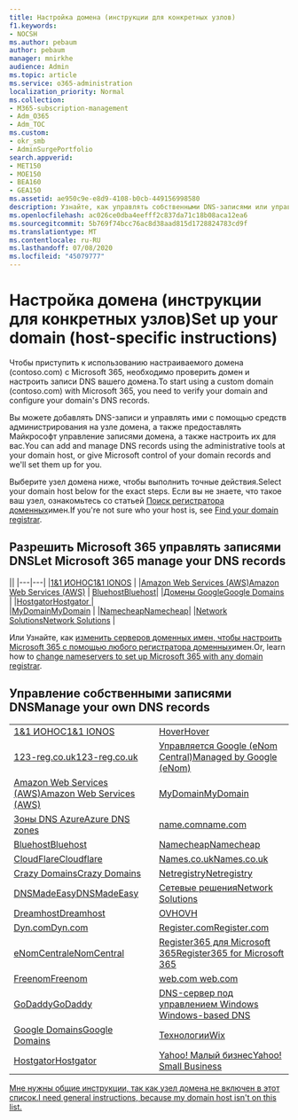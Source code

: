 ```yaml
---
title: Настройка домена (инструкции для конкретных узлов)
f1.keywords:
- NOCSH
ms.author: pebaum
author: pebaum
manager: mnirkhe
audience: Admin
ms.topic: article
ms.service: o365-administration
localization_priority: Normal
ms.collection:
- M365-subscription-management
- Adm_O365
- Adm_TOC
ms.custom:
- okr_smb
- AdminSurgePortfolio
search.appverid:
- MET150
- MOE150
- BEA160
- GEA150
ms.assetid: ae950c9e-e8d9-4108-b0cb-449156998580
description: Узнайте, как управлять собственными DNS-записями или управлять записями DNS в Майкрософт.
ms.openlocfilehash: ac026ce0dba4eefff2c837da71c18b08aca12ea6
ms.sourcegitcommit: 5b769f74bcc76ac8d38aad815d1728824783cd9f
ms.translationtype: MT
ms.contentlocale: ru-RU
ms.lasthandoff: 07/08/2020
ms.locfileid: "45079777"
---
```

# <a name="set-up-your-domain-host-specific-instructions"></a><span data-ttu-id="5de3c-103">Настройка домена (инструкции для конкретных узлов)</span><span class="sxs-lookup"><span data-stu-id="5de3c-103">Set up your domain (host-specific instructions)</span></span>

<span data-ttu-id="5de3c-104">Чтобы приступить к использованию настраиваемого домена (contoso.com) с Microsoft 365, необходимо проверить домен и настроить записи DNS вашего домена.</span><span class="sxs-lookup"><span data-stu-id="5de3c-104">To start using a custom domain (contoso.com) with Microsoft 365, you need to verify your domain and configure your domain's DNS records.</span></span> 
  
<span data-ttu-id="5de3c-105">Вы можете добавлять DNS-записи и управлять ими с помощью средств администрирования на узле домена, а также предоставлять Майкрософт управление записями домена, а также настроить их для вас.</span><span class="sxs-lookup"><span data-stu-id="5de3c-105">You can add and manage DNS records using the administrative tools at your domain host, or give Microsoft control of your domain records and we'll set them up for you.</span></span>
  
<span data-ttu-id="5de3c-106">Выберите узел домена ниже, чтобы выполнить точные действия.</span><span class="sxs-lookup"><span data-stu-id="5de3c-106">Select your domain host below for the exact steps.</span></span> <span data-ttu-id="5de3c-107">Если вы не знаете, что такое ваш узел, ознакомьтесь со статьей [Поиск регистратора доменных](find-your-domain-registrar.md)имен.</span><span class="sxs-lookup"><span data-stu-id="5de3c-107">If you're not sure who your host is, see [Find your domain registrar](find-your-domain-registrar.md).</span></span>
  

## <a name="let-microsoft-365-manage-your-dns-records"></a><span data-ttu-id="5de3c-108">Разрешить Microsoft 365 управлять записями DNS</span><span class="sxs-lookup"><span data-stu-id="5de3c-108">Let Microsoft 365 manage your DNS records</span></span>

||
|---|---|
|[<span data-ttu-id="5de3c-109">1&1 ИОНОС</span><span class="sxs-lookup"><span data-stu-id="5de3c-109">1&1 IONOS</span></span>](../dns/change-nameservers-at-1-1-internet.md) |
|[<span data-ttu-id="5de3c-110">Amazon Web Services (AWS)</span><span class="sxs-lookup"><span data-stu-id="5de3c-110">Amazon Web Services (AWS)</span></span>](../dns/change-nameservers-at-aws.md) |
 [<span data-ttu-id="5de3c-111">Bluehost</span><span class="sxs-lookup"><span data-stu-id="5de3c-111">Bluehost</span></span>](../dns/change-nameservers-at-bluehost.md)|
|[<span data-ttu-id="5de3c-112">Домены Google</span><span class="sxs-lookup"><span data-stu-id="5de3c-112">Google   Domains</span></span>](../dns/change-nameservers-at-google-domains.md) |
|[<span data-ttu-id="5de3c-113">Hostgator</span><span class="sxs-lookup"><span data-stu-id="5de3c-113">Hostgator   </span></span>](../dns/change-nameservers-at-hostgator.md)  |  
|[<span data-ttu-id="5de3c-114">MyDomain</span><span class="sxs-lookup"><span data-stu-id="5de3c-114">MyDomain</span></span>](../dns/change-nameservers-at-mydomain.md) | 
|[<span data-ttu-id="5de3c-115">Namecheap</span><span class="sxs-lookup"><span data-stu-id="5de3c-115">Namecheap</span></span>](../dns/change-nameservers-at-namecheap.md)|
|[<span data-ttu-id="5de3c-116">Network Solutions</span><span class="sxs-lookup"><span data-stu-id="5de3c-116">Network Solutions</span></span>](../dns/change-nameservers-at-network-solutions.md) |  

<span data-ttu-id="5de3c-117">Или Узнайте, как [изменить серверов доменных имен, чтобы настроить Microsoft 365 с помощью любого регистратора доменных](change-nameservers-at-any-domain-registrar.md)имен.</span><span class="sxs-lookup"><span data-stu-id="5de3c-117">Or, learn how to [change nameservers to set up Microsoft 365 with any domain registrar](change-nameservers-at-any-domain-registrar.md).</span></span>

## <a name="manage-your-own-dns-records"></a><span data-ttu-id="5de3c-118">Управление собственными записями DNS</span><span class="sxs-lookup"><span data-stu-id="5de3c-118">Manage your own DNS records</span></span>

|                           |                          |
|---------------------------|--------------------------|
| [<span data-ttu-id="5de3c-119">1&1 ИОНОС</span><span class="sxs-lookup"><span data-stu-id="5de3c-119">1&1 IONOS</span></span>](../dns/create-dns-records-at-1-1-internet.md) | [<span data-ttu-id="5de3c-120">Hover</span><span class="sxs-lookup"><span data-stu-id="5de3c-120">Hover</span></span>](../dns/create-dns-records-at-hover.md) |
| [<span data-ttu-id="5de3c-121">123-reg.co.uk</span><span class="sxs-lookup"><span data-stu-id="5de3c-121">123-reg.co.uk</span></span>](../dns/create-dns-records-at-123-reg-co-uk.md) | [<span data-ttu-id="5de3c-122">Управляется Google (eNom Central)</span><span class="sxs-lookup"><span data-stu-id="5de3c-122">Managed   by Google (eNom)</span></span>](../dns/create-dns-records-for-domain-managed-by-google-enom.md)|
| [<span data-ttu-id="5de3c-123">Amazon Web Services (AWS)</span><span class="sxs-lookup"><span data-stu-id="5de3c-123">Amazon Web Services (AWS)</span></span>](../dns/create-dns-records-at-aws.md) | [<span data-ttu-id="5de3c-124">MyDomain</span><span class="sxs-lookup"><span data-stu-id="5de3c-124">MyDomain</span></span>](../dns/create-dns-records-at-mydomain.md) |
| [<span data-ttu-id="5de3c-125">Зоны DNS Azure</span><span class="sxs-lookup"><span data-stu-id="5de3c-125">Azure DNS zones</span></span>](../dns/create-dns-records-for-azure-dns-zones.md) | [<span data-ttu-id="5de3c-126">name.com</span><span class="sxs-lookup"><span data-stu-id="5de3c-126">name.com</span></span>](../dns/create-dns-records-at-name-com.md) |
| [<span data-ttu-id="5de3c-127">Bluehost</span><span class="sxs-lookup"><span data-stu-id="5de3c-127">Bluehost</span></span>](../dns/create-dns-records-at-bluehost.md) | [<span data-ttu-id="5de3c-128">Namecheap</span><span class="sxs-lookup"><span data-stu-id="5de3c-128">Namecheap</span></span>](../dns/create-dns-records-at-namecheap.md)|
| [<span data-ttu-id="5de3c-129">CloudFlare</span><span class="sxs-lookup"><span data-stu-id="5de3c-129">Cloudflare</span></span>](../dns/create-dns-records-at-cloudflare.md)| [<span data-ttu-id="5de3c-130">Names.co.uk</span><span class="sxs-lookup"><span data-stu-id="5de3c-130">Names.co.uk</span></span>](../dns/create-dns-records-at-names-co-uk.md) |
|  [<span data-ttu-id="5de3c-131">Crazy Domains</span><span class="sxs-lookup"><span data-stu-id="5de3c-131">Crazy Domains</span></span>](../dns/create-dns-records-at-crazy-domains.md)| [<span data-ttu-id="5de3c-132">Netregistry</span><span class="sxs-lookup"><span data-stu-id="5de3c-132">Netregistry</span></span>](../dns/create-dns-records-at-netregistry.md) |
|[<span data-ttu-id="5de3c-133">DNSMadeEasy</span><span class="sxs-lookup"><span data-stu-id="5de3c-133">DNSMadeEasy</span></span>](../dns/create-dns-records-at-dnsmadeeasy.md) | [<span data-ttu-id="5de3c-134">Сетевые решения</span><span class="sxs-lookup"><span data-stu-id="5de3c-134">Network   Solutions</span></span>](../dns/create-dns-records-at-network-solutions.md) |
|[<span data-ttu-id="5de3c-135">Dreamhost</span><span class="sxs-lookup"><span data-stu-id="5de3c-135">Dreamhost</span></span>](../dns/create-dns-records-at-dreamhost.md)  | [<span data-ttu-id="5de3c-136">OVH</span><span class="sxs-lookup"><span data-stu-id="5de3c-136">OVH</span></span>](../dns/create-dns-records-at-ovh.md) |
|  [<span data-ttu-id="5de3c-137">Dyn.com</span><span class="sxs-lookup"><span data-stu-id="5de3c-137">Dyn.com</span></span>](../dns/create-dns-records-at-dyn-com.md) | [<span data-ttu-id="5de3c-138">Register.com</span><span class="sxs-lookup"><span data-stu-id="5de3c-138">Register.com</span></span>](../dns/create-dns-records-at-register-com.md) |
| [<span data-ttu-id="5de3c-139">eNomCentral</span><span class="sxs-lookup"><span data-stu-id="5de3c-139">eNomCentral</span></span>](../dns/create-dns-records-at-enomcentral.md)| [<span data-ttu-id="5de3c-140">Register365 для Microsoft 365</span><span class="sxs-lookup"><span data-stu-id="5de3c-140">Register365 for Microsoft 365</span></span>](../dns/create-dns-records-at-register365.md)  |
| [<span data-ttu-id="5de3c-141">Freenom</span><span class="sxs-lookup"><span data-stu-id="5de3c-141">Freenom</span></span>](../dns/create-dns-records-at-freenom.md) | [<span data-ttu-id="5de3c-142">web.com</span><span class="sxs-lookup"><span data-stu-id="5de3c-142"> web.com </span></span>](../dns/create-dns-records-at-web-com.md)|
|[<span data-ttu-id="5de3c-143">GoDaddy</span><span class="sxs-lookup"><span data-stu-id="5de3c-143">GoDaddy</span></span>](../dns/create-dns-records-at-godaddy.md)|[<span data-ttu-id="5de3c-144">DNS-сервер под управлением Windows</span><span class="sxs-lookup"><span data-stu-id="5de3c-144"> Windows-based DNS</span></span>](../dns/create-dns-records-using-windows-based-dns.md)   |
| [<span data-ttu-id="5de3c-145">Google Domains</span><span class="sxs-lookup"><span data-stu-id="5de3c-145">Google Domains</span></span>](../dns/create-dns-records-at-google-domains.md) |[<span data-ttu-id="5de3c-146">Технологии</span><span class="sxs-lookup"><span data-stu-id="5de3c-146">Wix</span></span>](../dns/create-dns-records-at-wix.md) |
|[<span data-ttu-id="5de3c-147">Hostgator</span><span class="sxs-lookup"><span data-stu-id="5de3c-147">Hostgator</span></span>](../dns/create-dns-records-at-hostgator.md)  | [<span data-ttu-id="5de3c-148">Yahoo!   Малый бизнес</span><span class="sxs-lookup"><span data-stu-id="5de3c-148">Yahoo!   Small Business</span></span>](../dns/create-dns-records-at-yahoo-small-business.md)  |

[<span data-ttu-id="5de3c-149">Мне нужны общие инструкции, так как узел домена не включен в этот список.</span><span class="sxs-lookup"><span data-stu-id="5de3c-149">I need general instructions, because my domain host isn't on this list. </span></span>](create-dns-records-at-any-dns-hosting-provider.md)
   
